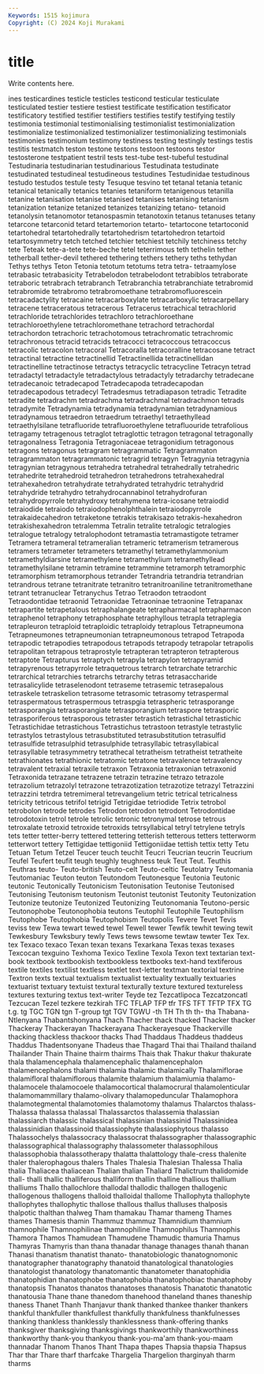 ```yaml
---
Keywords: 1515 kojimura
Copyright: (C) 2024 Koji Murakami
---
```


# title

Write contents here.



ines testicardines testicle testicles testicond testicular testiculate
testiculated testier testiere testiest testificate testification testificator testificatory testified testifier
testifiers testifies testify testifying testily testimonia testimonial testimonialising testimonialist testimonialization
testimonialize testimonialized testimonializer testimonializing testimonials testimonies testimonium testimony testiness testing
testingly testings testis testitis testmatch teston testone testons testoon testoons
testor testosterone testpatient testril tests test-tube test-tubeful testudinal Testudinaria testudinarian
testudinarious Testudinata testudinate testudinated testudineal testudineous testudines Testudinidae testudinous testudo
testudos testule testy Tesuque tesvino tet tetanal tetania tetanic tetanical
tetanically tetanics tetanies tetaniform tetanigenous tetanilla tetanine tetanisation tetanise tetanised
tetanises tetanising tetanism tetanization tetanize tetanized tetanizes tetanizing tetano- tetanoid
tetanolysin tetanomotor tetanospasmin tetanotoxin tetanus tetanuses tetany tetarcone tetarconid tetard
tetartemorion tetarto- tetartocone tetartoconid tetartohedral tetartohedrally tetartohedrism tetartohedron tetartoid tetartosymmetry
tetch tetched tetchier tetchiest tetchily tetchiness tetchy tete Teteak tete-a-tete
tete-beche tetel teterrimous teth tethelin tether tetherball tether-devil tethered tethering
tethers tethery teths tethydan Tethys tethys Teton Tetonia tetotum tetotums
tetra tetra- tetraamylose tetrabasic tetrabasicity Tetrabelodon tetrabelodont tetrabiblos tetraborate tetraboric
tetrabrach tetrabranch Tetrabranchia tetrabranchiate tetrabromid tetrabromide tetrabromo tetrabromoethane tetrabromofluorescein tetracadactylity
tetracaine tetracarboxylate tetracarboxylic tetracarpellary tetracene tetraceratous tetracerous Tetracerus tetrachical tetrachlorid
tetrachloride tetrachlorides tetrachloro tetrachloroethane tetrachloroethylene tetrachloromethane tetrachord tetrachordal tetrachordon tetrachoric
tetrachotomous tetrachromatic tetrachromic tetrachronous tetracid tetracids tetracocci tetracoccous tetracoccus tetracolic
tetracolon tetracoral Tetracoralla tetracoralline tetracosane tetract tetractinal tetractine tetractinellid Tetractinellida
tetractinellidan tetractinelline tetractinose tetractys tetracyclic tetracycline Tetracyn tetrad tetradactyl tetradactyle
tetradactylous tetradactyly tetradarchy tetradecane tetradecanoic tetradecapod Tetradecapoda tetradecapodan tetradecapodous tetradecyl
Tetradesmus tetradiapason tetradic Tetradite tetradite tetradrachm tetradrachma tetradrachmal tetradrachmon tetrads
tetradymite Tetradynamia tetradynamia tetradynamian tetradynamious tetradynamous tetraedron tetraedrum tetraethyl tetraethyllead
tetraethylsilane tetrafluoride tetrafluoroethylene tetrafluouride tetrafolious tetragamy tetragenous tetraglot tetraglottic tetragon
tetragonal tetragonally tetragonalness Tetragonia Tetragoniaceae tetragonidium tetragonous tetragons tetragonus tetragram
tetragrammatic Tetragrammaton tetragrammaton tetragrammatonic tetragrid tetragyn Tetragynia tetragynia tetragynian tetragynous
tetrahedra tetrahedral tetrahedrally tetrahedric tetrahedrite tetrahedroid tetrahedron tetrahedrons tetrahexahedral tetrahexahedron
tetrahydrate tetrahydrated tetrahydric tetrahydrid tetrahydride tetrahydro tetrahydrocannabinol tetrahydrofuran tetrahydropyrrole tetrahydroxy
tetrahymena tetra-icosane tetraiodid tetraiodide tetraiodo tetraiodophenolphthalein tetraiodopyrrole tetrakaidecahedron tetraketone tetrakis
tetrakisazo tetrakis-hexahedron tetrakishexahedron tetralemma Tetralin tetralite tetralogic tetralogies tetralogue tetralogy
tetralophodont tetramastia tetramastigote tetramer Tetramera tetrameral tetrameralian tetrameric tetramerism tetramerous
tetramers tetrameter tetrameters tetramethyl tetramethylammonium tetramethyldiarsine tetramethylene tetramethylium tetramethyllead tetramethylsilane
tetramin tetramine tetrammine tetramorph tetramorphic tetramorphism tetramorphous tetrander Tetrandria tetrandria
tetrandrian tetrandrous tetrane tetranitrate tetranitro tetranitroaniline tetranitromethane tetrant tetranuclear Tetranychus
Tetrao Tetraodon tetraodont Tetraodontidae tetraonid Tetraonidae Tetraoninae tetraonine Tetrapanax tetrapartite
tetrapetalous tetraphalangeate tetrapharmacal tetrapharmacon tetraphenol tetraphony tetraphosphate tetraphyllous tetrapla tetraplegia
tetrapleuron tetraploid tetraploidic tetraploidy tetraplous Tetrapneumona Tetrapneumones tetrapneumonian tetrapneumonous tetrapod
Tetrapoda tetrapodic tetrapodies tetrapodous tetrapods tetrapody tetrapolar tetrapolis tetrapolitan tetrapous
tetraprostyle tetrapteran tetrapteron tetrapterous tetraptote Tetrapturus tetraptych tetrapyla tetrapylon tetrapyramid
tetrapyrenous tetrapyrrole tetraquetrous tetrarch tetrarchate tetrarchic tetrarchical tetrarchies tetrarchs tetrarchy
tetras tetrasaccharide tetrasalicylide tetraselenodont tetraseme tetrasemic tetrasepalous tetraskele tetraskelion tetrasome
tetrasomic tetrasomy tetraspermal tetraspermatous tetraspermous tetraspgia tetraspheric tetrasporange tetrasporangia tetrasporangiate
tetrasporangium tetraspore tetrasporic tetrasporiferous tetrasporous tetraster tetrastich tetrastichal tetrastichic Tetrastichidae
tetrastichous Tetrastichus tetrastoon tetrastyle tetrastylic tetrastylos tetrastylous tetrasubstituted tetrasubstitution tetrasulfid
tetrasulfide tetrasulphid tetrasulphide tetrasyllabic tetrasyllabical tetrasyllable tetrasymmetry tetrathecal tetratheism tetratheist
tetratheite tetrathionates tetrathionic tetratomic tetratone tetravalence tetravalency tetravalent tetraxial tetraxile
tetraxon Tetraxonia tetraxonian tetraxonid Tetraxonida tetrazane tetrazene tetrazin tetrazine tetrazo
tetrazole tetrazolium tetrazolyl tetrazone tetrazotization tetrazotize tetrazyl Tetrazzini tetrazzini tetrdra
tetremimeral tetrevangelium tetric tetrical tetricalness tetricity tetricous tetrifol tetrigid Tetrigidae
tetriodide Tetrix tetrobol tetrobolon tetrode tetrodes Tetrodon tetrodon tetrodont Tetrodontidae
tetrodotoxin tetrol tetrole tetrolic tetronic tetronymal tetrose tetrous tetroxalate tetroxid
tetroxide tetroxids tetrsyllabical tetryl tetrylene tetryls tets tetter tetter-berry tettered
tettering tetterish tetterous tetters tetterworm tetterwort tettery Tettigidae tettigoniid Tettigoniidae
tettish tettix tetty Tetu Tetuan Tetum Tetzel Teucer teuch teuchit
Teucri Teucrian teucrin Teucrium Teufel Teufert teufit teugh teughly teughness
teuk Teut Teut. Teuthis Teuthras teuto- Teuto-british Teuto-celt Teuto-celtic Teutolatry
Teutomania Teutomaniac Teuton teuton Teutondom Teutonesque Teutonia Teutonic teutonic Teutonically
Teutonicism Teutonisation Teutonise Teutonised Teutonising Teutonism teutonism Teutonist teutonist Teutonity
Teutonization Teutonize teutonize Teutonized Teutonizing Teutonomania Teutono-persic Teutonophobe Teutonophobia teutons
Teutophil Teutophile Teutophilism Teutophobe Teutophobia Teutophobism Teutopolis Tevere Tevet Tevis
teviss tew Tewa tewart tewed tewel Tewell tewer Tewfik tewhit
tewing tewit Tewkesbury Tewksbury tewly Tews tews tewsome tewtaw tewter
Tex Tex. tex Texaco texaco Texan texan texans Texarkana Texas
texas texases Texcocan texguino Texhoma Texico Texline Texola Texon text
textarian text-book textbook textbookish textbookless textbooks text-hand textiferous textile textiles
textilist textless textlet text-letter textman textorial textrine Textron texts textual
textualism textualist textuality textually textuaries textuarist textuary textuist textural texturally
texture textured textureless textures texturing textus text-writer Teyde tez Tezcatlipoca
Tezcatzoncatl Tezcucan Tezel tezkere tezkirah TFC TFLAP TFP tfr TFS
TFT TFTP TFX TG t.g. tg TGC TGN tgn T-group
tgt TGV TGWU -th TH Th th th- tha Thabana-Ntlenyana
Thabantshonyana Thach Thacher thack thacked Thacker thacker Thackeray Thackerayan Thackerayana
Thackerayesque Thackerville thacking thackless thackoor thacks Thad Thaddaus Thaddeus thaddeus
Thaddus Thadentsonyane Thadeus thae Thagard Thai thai Thailand thailand Thailander
Thain Thaine thairm thairms Thais thak Thakur thakur thakurate thala
thalamencephala thalamencephalic thalamencephalon thalamencephalons thalami thalamia thalamic thalamically Thalamiflorae thalamifloral
thalamiflorous thalamite thalamium thalamiumia thalamo- thalamocele thalamocoele thalamocortical thalamocrural thalamolenticular
thalamomammillary thalamo-olivary thalamopeduncular Thalamophora thalamotegmental thalamotomies thalamotomy thalamus Thalarctos thalass-
Thalassa thalassa thalassal Thalassarctos thalassemia thalassian thalassiarch thalassic thalassical thalassinian
thalassinid Thalassinidea thalassinidian thalassinoid thalassiophyte thalassiophytous thalasso Thalassochelys thalassocracy thalassocrat
thalassographer thalassographic thalassographical thalassography thalassometer thalassophilous thalassophobia thalassotherapy thalatta thalattology
thale-cress thalenite thaler thalerophagous thalers Thales Thalesia Thalesian Thalessa Thalia
thalia Thaliacea thaliacean Thalian thalian Thaliard Thalictrum thalidomide thall- thalli
thallic thalliferous thalliform thallin thalline thallious thallium thalliums Thallo thallochlore
thallodal thallodic thallogen thallogenic thallogenous thallogens thalloid thalloidal thallome Thallophyta
thallophyte thallophytes thallophytic thallose thallous thallus thalluses thalposis thalpotic thalthan
thalweg Tham thamakau Thamar thameng Thames thames Thamesis thamin Thammuz
thammuz Thamnidium thamnium thamnophile Thamnophilinae thamnophiline Thamnophilus Thamnophis Thamora Thamos
Thamudean Thamudene Thamudic thamuria Thamus Thamyras Thamyris than thana thanadar
thanage thanages thanah thanan Thanasi thanatism thanatist thanato- thanatobiologic thanatognomonic
thanatographer thanatography thanatoid thanatological thanatologies thanatologist thanatology thanatomantic thanatometer thanatophidia
thanatophidian thanatophobe thanatophobia thanatophobiac thanatophoby thanatopsis Thanatos thanatos thanatoses thanatosis
Thanatotic thanatotic thanatousia Thane thane thanedom thanehood thaneland thanes thaneship
thaness Thanet Thanh Thanjavur thank thanked thankee thanker thankers thankful
thankfuller thankfullest thankfully thankfulness thankfulnesses thanking thankless thanklessly thanklessness thank-offering
thanks thanksgiver thanksgiving thanksgivings thankworthily thankworthiness thankworthy thank-you thankyou thank-you-ma'am
thank-you-maam thannadar Thanom Thanos Thant Thapa thapes Thapsia thapsia Thapsus
Thar thar Thare tharf tharfcake Thargelia Thargelion tharginyah tharm tharms
